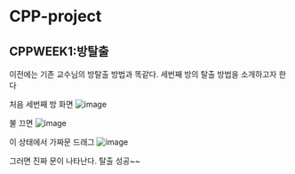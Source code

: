 # CPP-project

## CPPWEEK1:방탈출

이전에는 기존 교수님의 방탈출 방법과 똑같다.
세번째 방의 탈출 방법을 소개하고자 한다

처음 세번째 방 화면
![image](https://user-images.githubusercontent.com/61177857/93014408-d5b8d000-f5eb-11ea-88c2-ceec46339b67.png)

불 끄면
![image](https://user-images.githubusercontent.com/61177857/93014488-68f20580-f5ec-11ea-8285-c073afe6dd87.png)

이 상태에서 가짜문 드래그
![image](https://user-images.githubusercontent.com/61177857/93014496-83c47a00-f5ec-11ea-9e43-ffe5c280988a.png)

그러면 진짜 문이 나타난다.
탈출 성공~~


